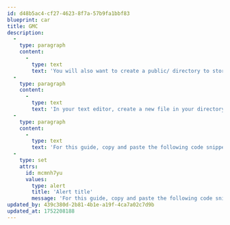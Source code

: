 ```yaml
---
id: d48b5ac4-cf27-4623-8f7a-57b9fa1bbf83
blueprint: car
title: GMC
description:
  -
    type: paragraph
    content:
      -
        type: text
        text: 'You will also want to create a public/ directory to store your static assets. Astro will always include these assets in your final build, so you can safely reference them from inside your component templates.'
  -
    type: paragraph
    content:
      -
        type: text
        text: 'In your text editor, create a new file in your directory at public/robots.txt. robots.txt is a simple file that most sites will include to tell search bots like Google how to treat your site.'
  -
    type: paragraph
    content:
      -
        type: text
        text: 'For this guide, copy and paste the following code snippet into your new file.'
  -
    type: set
    attrs:
      id: mcmnh7yu
      values:
        type: alert
        title: 'Alert title'
        message: 'For this guide, copy and paste the following code snippet into your new file.'
updated_by: 439c380d-2b81-4b1e-a19f-4ca7a02c7d9b
updated_at: 1752208188
---
```

